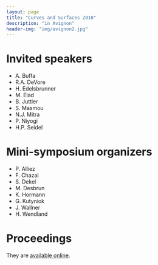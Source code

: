 ```yaml
---
layout: page
title: "Curves and Surfaces 2010"
description: "in Avignon"
header-img: "img/avignon2.jpg"
---
```


Invited speakers
===========================

- A. Buffa
- R.A. DeVore
- H. Edelsbrunner
- M. Elad
- B. Juttler
- S. Masmou
- N.J. Mitra
- P. Niyogi
- H.P. Seidel


Mini-symposium organizers
===========================

- P. Alliez
- F. Chazal
- S. Dekel
- M. Desbrun
- K. Hormann
- G. Kutyniok
- J. Wallner
- H. Wendland

Proceedings
===========================

They are [available online](http://www.springer.com/us/book/9783642274121).
